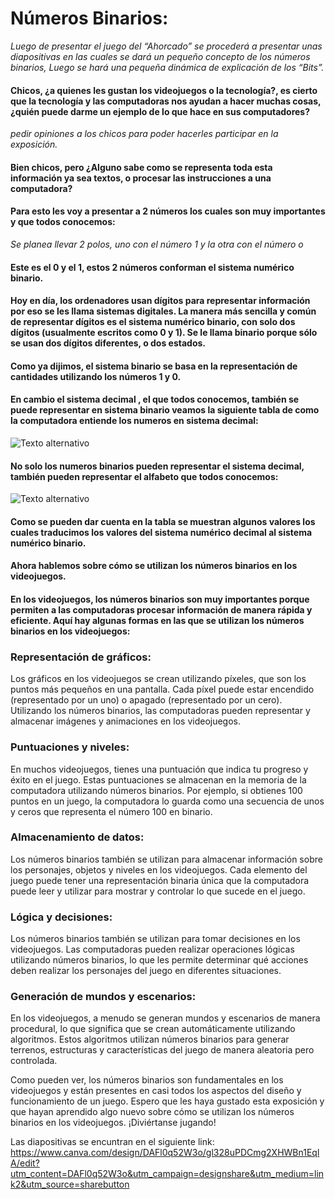 # Números Binarios:
*Luego de presentar el juego del “Ahorcado” se procederá a presentar unas diapositivas  en las cuales se dará un pequeño concepto de los números binarios, Luego se hará una pequeña dinámica de explicación de los “Bits”.*

#### Chicos, ¿a quienes les gustan los videojuegos o la tecnología?, es cierto que la tecnología y las computadoras nos ayudan a hacer muchas cosas, ¿quién puede darme un ejemplo de lo que hace en sus computadores?

*pedir opiniones a los chicos para poder hacerles participar en la exposición.*

#### Bien chicos, pero ¿Alguno sabe como se representa toda esta información ya sea textos, o procesar las instrucciones a una computadora?
#### Para esto les voy a presentar a 2 números los cuales son muy importantes y que todos conocemos:

*Se planea llevar 2 polos, uno con el número 1 y la otra con el número o*

#### Este es el 0 y el 1, estos 2 números conforman el sistema numérico binario. 

#### Hoy en día, los ordenadores usan dígitos para representar información por eso se les llama sistemas digitales. La manera más sencilla y común de representar dígitos es el sistema numérico binario, con solo dos dígitos (usualmente escritos como 0 y 1). Se le llama binario porque sólo se usan dos dígitos diferentes, o dos estados.

#### Como ya dijimos, el sistema binario se basa en la representación de cantidades utilizando los números 1 y 0.

#### En cambio el sistema decimal , el que todos conocemos, también se puede representar en sistema binario veamos la siguiente tabla de como la computadora entiende los numeros en sistema decimal:

![Texto alternativo](https://www.areatecnologia.com/informatica/imagenes/numeros-binarios.jpg)

#### No solo los numeros binarios pueden representar el sistema decimal, también pueden representar el alfabeto que todos conocemos:

![Texto alternativo](https://www.mheducation.es/download-resource/blog/22-hablemos-sencillo-hablemos-binario-600-2.png)

#### Como se pueden dar cuenta en la tabla se muestran algunos valores los cuales traducimos los valores del sistema numérico decimal al sistema numérico binario.
#### Ahora hablemos sobre cómo se utilizan los números binarios en los videojuegos. 
#### En los videojuegos, los números binarios son muy importantes porque permiten a las computadoras procesar información de manera rápida y eficiente. Aquí hay algunas formas en las que se utilizan los números binarios en los videojuegos:
### Representación de gráficos:
Los gráficos en los videojuegos se crean utilizando píxeles, que son los puntos más pequeños en una pantalla. Cada píxel puede estar encendido (representado por un uno) o apagado (representado por un cero). Utilizando los números binarios, las computadoras pueden representar y almacenar imágenes y animaciones en los videojuegos.
### Puntuaciones y niveles: 
En muchos videojuegos, tienes una puntuación que indica tu progreso y éxito en el juego. Estas puntuaciones se almacenan en la memoria de la computadora utilizando números binarios. Por ejemplo, si obtienes 100 puntos en un juego, la computadora lo guarda como una secuencia de unos y ceros que representa el número 100 en binario.
### Almacenamiento de datos: 
Los números binarios también se utilizan para almacenar información sobre los personajes, objetos y niveles en los videojuegos. Cada elemento del juego puede tener una representación binaria única que la computadora puede leer y utilizar para mostrar y controlar lo que sucede en el juego.
### Lógica y decisiones: 
Los números binarios también se utilizan para tomar decisiones en los videojuegos. Las computadoras pueden realizar operaciones lógicas utilizando números binarios, lo que les permite determinar qué acciones deben realizar los personajes del juego en diferentes situaciones.
### Generación de mundos y escenarios: 
En los videojuegos, a menudo se generan mundos y escenarios de manera procedural, lo que significa que se crean automáticamente utilizando algoritmos. Estos algoritmos utilizan números binarios para generar terrenos, estructuras y características del juego de manera aleatoria pero controlada.

Como pueden ver, los números binarios son fundamentales en los videojuegos y están presentes en casi todos los aspectos del diseño y funcionamiento de un juego. Espero que les haya gustado esta exposición y que hayan aprendido algo nuevo sobre cómo se utilizan los números binarios en los videojuegos. ¡Diviértanse jugando!

Las diapositivas se encuntran en el siguiente link: https://www.canva.com/design/DAFl0q52W3o/gl328uPDCmg2XHWBn1EqlA/edit?utm_content=DAFl0q52W3o&utm_campaign=designshare&utm_medium=link2&utm_source=sharebutton


